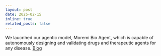 ```yaml
---
layout: post
date: 2025-02-15
inline: true
related_posts: false
---
```


We laucnhed our agentic model, Moremi Bio Agent, which is capable of autonomously designing and validating drugs and therapeutic agents for any disease. [Blog](https://www.minohealth.ai/blog/moremi-bio-agent-autonomously-designs-and-validates-novel-proteins-and-compounds-for-any-disease)
